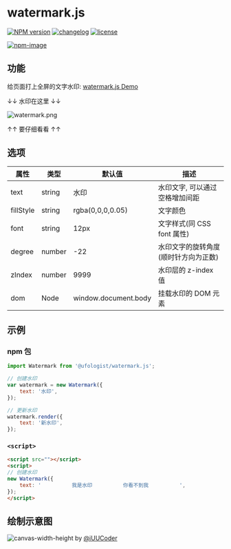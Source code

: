 # watermark.js

[![NPM version][npm-image]][npm-url] [![changelog][changelog-image]][changelog-url] [![license][license-image]][license-url]

[npm-image]: https://img.shields.io/npm/v/@ufologist/watermark.js.svg?style=flat-square
[npm-url]: https://npmjs.org/package/@ufologist/watermark.js
[license-image]: https://img.shields.io/github/license/ufologist/watermark.js.svg
[license-url]: https://github.com/ufologist/watermark.js/blob/master/LICENSE
[changelog-image]: https://img.shields.io/badge/CHANGE-LOG-blue.svg?style=flat-square
[changelog-url]: https://github.com/ufologist/watermark.js/blob/master/CHANGELOG.md

[![npm-image](https://nodei.co/npm/@ufologist/watermark.js.png?downloads=true&downloadRank=true&stars=true)](https://npmjs.com/package/@ufologist/watermark.js)

## 功能

给页面打上全屏的文字水印: [watermark.js Demo](https://cdpn.io/ufologist/debug/qBRLYGa/PNAvYXmxEdLr)

↓↓ 水印在这里 ↓↓

![watermark.png](https://user-images.githubusercontent.com/167221/115845474-76f5e780-a453-11eb-8741-9e780b4da4ac.png)

↑↑ 要仔细看看 ↑↑

## 选项

| 属性    | 类型 | 默认值            | 描述                               |
| --------- | ------ | -------------------- | ------------------------------------ |
| text      | string | 水印               | 水印文字, 可以通过空格增加间距 |
| fillStyle | string | rgba(0,0,0,0.05)     | 文字颜色                         |
| font      | string | 12px                 | 文字样式(同 CSS font 属性)    |
| degree    | number | -22                  | 水印文字的旋转角度(顺时针方向为正数) |
| zIndex    | number | 9999                 | 水印层的 z-index 值             |
| dom       | Node   | window.document.body | 挂载水印的 DOM 元素           |

## 示例

### npm 包

```javascript
import Watermark from '@ufologist/watermark.js';

// 创建水印
var watermark = new Watermark({
    text: '水印',
});

// 更新水印
watermark.render({
    text: '新水印',
});
```

### `<script>`

```html
<script src=""></script>
<script>
// 创建水印
new Watermark({
    text: '          我是水印          你看不到我          ',
});
</script>
```

## 绘制示意图

![canvas-width-height](https://user-images.githubusercontent.com/167221/115840383-334caf00-a44e-11eb-9acd-cad08c0b657d.jpg) by [@iUUCoder](https://github.com/iUUCoder)